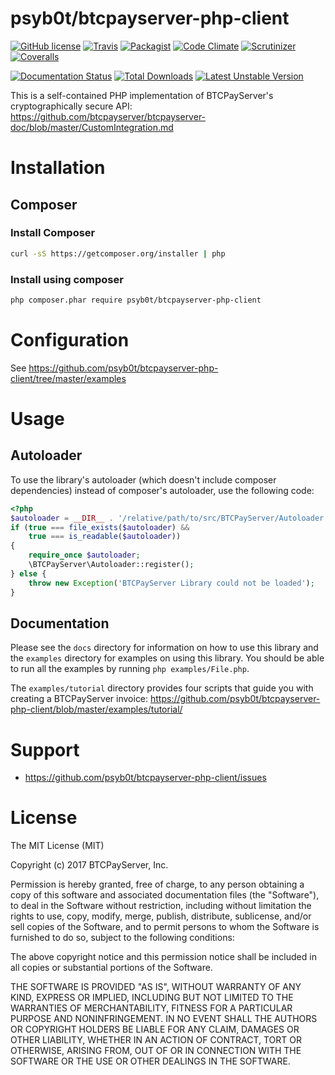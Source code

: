 psyb0t/btcpayserver-php-client
=================

[![GitHub license](https://img.shields.io/badge/license-MIT-blue.svg?style=flat-square)](https://raw.githubusercontent.com/psyb0t/btcpayserver-php-client/master/LICENSE.md)
[![Travis](https://img.shields.io/travis/psyb0t/btcpayserver-php-client.svg?style=flat-square)](https://travis-ci.org/psyb0t/btcpayserver-php-client)
[![Packagist](https://img.shields.io/packagist/v/psyb0t/btcpayserver-php-client.svg?style=flat-square)](https://packagist.org/packages/psyb0t/btcpayserver-php-client)
[![Code Climate](https://img.shields.io/codeclimate/github/psyb0t/btcpayserver-php-client.svg?style=flat-square)](https://codeclimate.com/github/psyb0t/btcpayserver-php-client)
[![Scrutinizer](https://img.shields.io/scrutinizer/g/psyb0t/btcpayserver-php-client.svg?style=flat-square)](https://scrutinizer-ci.com/g/psyb0t/btcpayserver-php-client/)
[![Coveralls](https://img.shields.io/coveralls/psyb0t/btcpayserver-php-client.svg?style=flat-square)](https://coveralls.io/r/psyb0t/btcpayserver-php-client)

[![Documentation Status](https://readthedocs.org/projects/php-bitpay-client/badge/?version=latest)](https://readthedocs.org/projects/php-bitpay-client/?badge=latest)
[![Total Downloads](https://poser.pugx.org/psyb0t/btcpayserver-php-client/downloads.svg)](https://packagist.org/packages/psyb0t/btcpayserver-php-client)
[![Latest Unstable Version](https://poser.pugx.org/psyb0t/btcpayserver-php-client/v/unstable.svg)](https://packagist.org/packages/psyb0t/btcpayserver-php-client)

This is a self-contained PHP implementation of BTCPayServer's cryptographically secure API: https://github.com/btcpayserver/btcpayserver-doc/blob/master/CustomIntegration.md

# Installation

## Composer

### Install Composer

```bash
curl -sS https://getcomposer.org/installer | php
```

### Install using composer

```bash
php composer.phar require psyb0t/btcpayserver-php-client
```

# Configuration

See https://github.com/psyb0t/btcpayserver-php-client/tree/master/examples

# Usage

## Autoloader

To use the library's autoloader (which doesn't include composer dependencies)
instead of composer's autoloader, use the following code:

```php
<?php
$autoloader = __DIR__ . '/relative/path/to/src/BTCPayServer/Autoloader.php';
if (true === file_exists($autoloader) &&
    true === is_readable($autoloader))
{
    require_once $autoloader;
    \BTCPayServer\Autoloader::register();
} else {
    throw new Exception('BTCPayServer Library could not be loaded');
}
```

## Documentation

Please see the ``docs`` directory for information on how to use this library
and the ``examples`` directory for examples on using this library. You should
be able to run all the examples by running ``php examples/File.php``.

The ``examples/tutorial`` directory provides four scripts that guide you with creating a BTCPayServer invoice:
https://github.com/psyb0t/btcpayserver-php-client/blob/master/examples/tutorial/

# Support

* https://github.com/psyb0t/btcpayserver-php-client/issues

# License

The MIT License (MIT)

Copyright (c) 2017 BTCPayServer, Inc.

Permission is hereby granted, free of charge, to any person obtaining a copy
of this software and associated documentation files (the "Software"), to deal
in the Software without restriction, including without limitation the rights
to use, copy, modify, merge, publish, distribute, sublicense, and/or sell
copies of the Software, and to permit persons to whom the Software is
furnished to do so, subject to the following conditions:

The above copyright notice and this permission notice shall be included in all
copies or substantial portions of the Software.

THE SOFTWARE IS PROVIDED "AS IS", WITHOUT WARRANTY OF ANY KIND, EXPRESS OR
IMPLIED, INCLUDING BUT NOT LIMITED TO THE WARRANTIES OF MERCHANTABILITY,
FITNESS FOR A PARTICULAR PURPOSE AND NONINFRINGEMENT. IN NO EVENT SHALL THE
AUTHORS OR COPYRIGHT HOLDERS BE LIABLE FOR ANY CLAIM, DAMAGES OR OTHER
LIABILITY, WHETHER IN AN ACTION OF CONTRACT, TORT OR OTHERWISE, ARISING FROM,
OUT OF OR IN CONNECTION WITH THE SOFTWARE OR THE USE OR OTHER DEALINGS IN THE
SOFTWARE.
